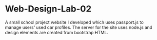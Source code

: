 # Web-Design-Lab-02

A small school project website I developed which uses passport.js to manage users' used car profiles. The server for the site uses node.js and design elements are created from bootstrap HTML.

